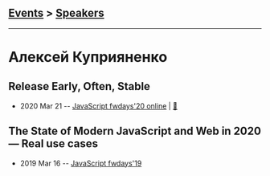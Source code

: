 ## [Events](../README.md) > [Speakers](../speakers.md)
---

# Алексей Куприяненко

## Release Early, Often, Stable
- 2020 Mar 21 -- [JavaScript fwdays&#39;20 online](https://youtu.be/DNO7FhdyKqc)  | [:notebook:](https://www.slideshare.net/fwdays/alexey-kupriyanenko-release-early-often-stable)  
## The State of Modern JavaScript and Web in 2020 — Real use cases
- 2019 Mar 16 -- [JavaScript fwdays&#39;19](https://fwdays.com/en/event/js-fwdays-2019/review/the-state-of-modern-js-and-web-in-2020)    

